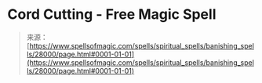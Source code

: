 <!--yml

category: 未分类

date: 2024-06-12 19:17:35

-->

# Cord Cutting - Free Magic Spell

> 来源：[https://www.spellsofmagic.com/spells/spiritual_spells/banishing_spells/28000/page.html#0001-01-01](https://www.spellsofmagic.com/spells/spiritual_spells/banishing_spells/28000/page.html#0001-01-01)
